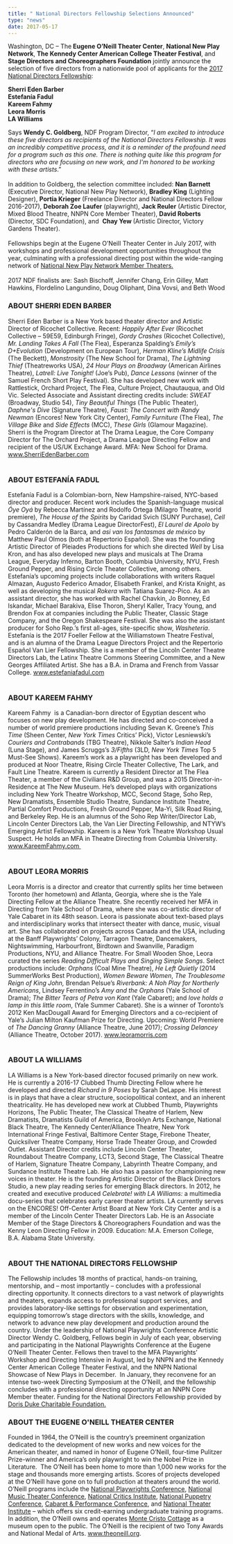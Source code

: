 ```yaml
---
title: " National Directors Fellowship Selections Announced"
type: "news"
date: 2017-05-17
---
```


<p><span class="lead-in">Washington, DC – The<strong> Eugene O’Neill Theater Center</strong>, <strong>National New Play Network</strong>, <strong>The Kennedy Center American College Theater Festival</strong>, and <strong>Stage Directors and Choreographers Foundation</strong> jointly announce the selection of five directors from a nationwide pool of applicants for the <a href="http://www.theoneill.org/professional-development-and-education/ndf/2017/" rel="nofollow">2017 National Directors Fellowship</a>:</span></p>
<p><span class="lead-in"><strong>Sherri Eden Barber</strong><br /><strong>Estefan</strong><strong>ía Fadul</strong><br /><strong>Kareem Fahmy</strong><br /><strong>Leora Morris </strong><br /><strong>LA Williams</strong></span></p>
<p>Says <strong>Wendy C. Goldberg</strong>, NDF Program Director, “<em>I am excited to introduce these five directors as recipients of the National Directors Fellowship. It was an incredibly competitive process, and it is a reminder of the profound need for a program such as this one. There is nothing quite like this program for directors who are focusing on new work, and I'm honored to be working with these artists</em>.”<br />                                                                             <br />In addition to Goldberg, the selection committee included: <strong>Nan Barnett</strong> (Executive Director, National New Play Network), <strong>Bradley King</strong> (Lighting Designer), <strong>Portia Krieger</strong> (Freelance Director and National Directors Fellow 2016-2017), <strong>Deborah Zoe Laufer</strong> (playwright), <strong>Jack Reuler</strong> (Artistic Director, Mixed Blood Theatre, NNPN Core Member Theater), <strong>David Roberts</strong> (Director, SDC Foundation), and  <strong>Chay Yew </strong>(Artistic Director, Victory Gardens Theater).<br /> <br />Fellowships begin at the Eugene O’Neill Theater Center in July 2017, with workshops and professional development opportunities throughout the year, culminating with a professional directing post within the wide-ranging network of <a href="http://nnpn.org/member-theaters" rel="nofollow">National New Play Network Member Theaters.</a><br /> <br />2017 NDF finalists are: Sash Bischoff, Jennifer Chang, Erin Gilley, Matt Hawkins, Flordelino Langundino, Doug Oliphant, Dina Vovsi, and Beth Wood</p>
<h3><strong>ABOUT SHERRI EDEN BARBER</strong></h3>
<div>Sherri Eden Barber is a New York based theater director and Artistic Director of Ricochet Collective. Recent: <em>Happily After Ever </em>(Ricochet Collective – 59E59, Edinburgh Fringe), <em>Gordy Crashes </em>(Ricochet Collective), <em>Mr. Landing Takes A Fall </em>(The Flea), Esperanza Spalding’s <em>Emily’s D+Evolution </em>(Development on European Tour), <em>Herman Kline’s Midlife Crisis </em>(The Beckett), <em>Monstrosity </em>(The New School for Drama), <em>The Lightning Thief </em>(Theatreworks USA), <em>24 Hour Plays on Broadway </em>(American Airlines Theatre), <em>Latrell: Live Tonight! </em>(Joe’s Pub), <em>Dance Lessons </em>(winner of the Samuel French Short Play Festival). She has developed new work with Rattlestick, Orchard Project, The Flea, Culture Project, Chautauqua, and Old Vic. Selected Associate and Assistant directing credits include: <em>SWEAT </em>(Broadway, Studio 54), <em>Tiny Beautiful Things </em>(The Public Theater), <em>Daphne's Dive </em>(Signature Theatre), <em>Faust: The Concert with Randy Newman </em>(Encores! New York City Center), <em>Family Furniture </em>(The Flea), <em>The Village Bike </em>and <em>Side Effects </em>(MCC), <em>These Girls </em>(Glamour Magazine). Sherri is the Program Director at The Drama League, the Core Company Director for The Orchard Project, a Drama League Directing Fellow and recipient of the US/UK Exchange Award. MFA: New School for Drama. <a href="http://www.SherriEdenBarber.com" target="_blank" rel="nofollow">www.SherriEdenBarber.com</a> </div>
<div> </div>
<h3><strong>ABOUT ESTEFANÍA FADUL</strong></h3>
<div>Estefanía Fadul is a Colombian-born, New Hampshire-raised, NYC-based director and producer. Recent work includes the Spanish-language musical <em>Óye Oyá </em>by Rebecca Martínez and Rodolfo Ortega (Milagro Theatre, world premiere), <em>The House of the Spirits</em> by Caridad Svich (SUNY Purchase), <em>Cell </em>by Cassandra Medley (Drama League DirectorFest), <em>El Laurel de Apolo </em>by Pedro Calderón de la Barca<em>, </em>and <em>asi van los fantasmas de méxico </em>by Matthew Paul Olmos (both at Repertorio Español). She was the founding Artistic Director of Pleiades Productions for which she directed <em>Well </em>by Lisa Kron, and has also developed new plays and musicals at The Drama League, Everyday Inferno, Barton Booth, Columbia University, NYU, Fresh Ground Pepper, and Rising Circle Theater Collective, among others. Estefanía’s upcoming projects include collaborations with writers Raquel Almazan, Augusto Federico Amador, Elisabeth Frankel, and Krista Knight, as well as developing the musical <em>Rokera </em>with Tatiana Suarez-Pico. As an assistant director, she has worked with Rachel Chavkin, Jo Bonney, Ed Iskandar, Michael Barakiva, Elise Thoron, Sheryl Kaller, Tracy Young, and Brendon Fox at companies including the Public Theater, Classic Stage Company, and the Oregon Shakespeare Festival. She was also the assistant producer for Soho Rep.’s first all-ages, site-specific show, <em>Washeteria</em>. Estefanía is the 2017 Foeller Fellow at the Williamstown Theatre Festival, and is an alumna of the Drama League Directors Project and the Repertorio Español Van Lier Fellowship. She is a member of the Lincoln Center Theatre Directors Lab, the Latinx Theatre Commons Steering Committee, and a New Georges Affiliated Artist. She has a B.A. in Drama and French from Vassar College. <a href="http://www.estefaniafadul.com" target="_blank" rel="nofollow">www.estefaniafadul.com</a></div>
<div> </div>
<h3><strong>ABOUT KAREEM FAHMY</strong></h3>
<div>Kareem Fahmy  is a Canadian-born director of Egyptian descent who focuses on new play development. He has directed and co-conceived a number of world premiere productions including Sevan K. Greene’s <em>This Time </em>(Sheen Center, <em>New York Times </em>Critics’ Pick), Victor Lesniewski’s <em>Couriers and Contrabands </em>(TBG Theatre), Nikkole Salter’s <em>Indian Head </em>(Luna Stage), and James Scruggs’s <em>3/Fifths </em>(3LD, <em>New York Times </em>Top 5 Must-See Shows). Kareem’s work as a playwright has been developed and produced at Noor Theatre, Rising Circle Theater Collective, The Lark, and Fault Line Theatre. Kareem is currently a Resident Director at The Flea Theater, a member of the Civilians R&amp;D Group, and was a 2015 Director-in-Residence at The New Museum. He’s developed plays with organizations including New York Theatre Workshop, MCC, Second Stage, Soho Rep, New Dramatists, Ensemble Studio Theatre, Sundance Institute Theatre, Partial Comfort Productions, Fresh Ground Pepper, Ma-Yi, Silk Road Rising, and Berkeley Rep. He is an alumnus of the Soho Rep Writer/Director Lab, Lincoln Center Directors Lab, the Van Lier Directing Fellowship, and NTYW’s Emerging Artist Fellowship. Kareem is a New York Theatre Workshop Usual Suspect. He holds an MFA in Theatre Directing from Columbia University. <a href="http://www.KareemFahmy.com " rel="nofollow">www.KareemFahmy.com </a></div>
<div> </div>
<h3><strong>ABOUT LEORA MORRIS</strong></h3>
<div>Leora Morris is a director and creator that currently splits her time between Toronto (her hometown) and Atlanta, Georgia, where she is the Yale Directing Fellow at the Alliance Theatre. She recently received her MFA in Directing from Yale School of Drama, where she was co-artistic director of Yale Cabaret in its 48th season. Leora is passionate about text-based plays and interdisciplinary works that intersect theater with dance, music, visual art. She has collaborated on projects across Canada and the USA, including at the Banff Playwrights’ Colony, Tarragon Theatre, Dancemakers, Nightswimming, Harbourfront, Birdtown and Swanville, Paradigm Productions, NYU, and Alliance Theatre. For Small Wooden Shoe, Leora curated the series <em>Reading Difficult Plays and Singing Simple Songs</em>. Select productions include: <em>Orphans</em> (Coal Mine Theatre), <em>He Left Quietly </em>(2014 SummerWorks Best Production), <em>Women Beware Women</em>, <em>The Troublesome Reign of King John,</em> Brendan Pelsue’s<em> Riverbank: A Noh Play for Northerly Americans</em>, Lindsey Ferrentino’s <em>Amy and the Orphans</em> (Yale School of Drama); <em>The Bitter Tears of Petra von Kant </em>(Yale Cabaret); and <em>love holds a lamp in this little room</em>, (Yale Summer Cabaret). She is a winner of Toronto’s 2012 Ken MacDougall Award for Emerging Directors and a co-recipient of Yale’s Julian Milton Kaufman Prize for Directing. Upcoming: World Premiere of <em>The Dancing Granny</em> (Alliance Theatre, June 2017); <em>Crossing Delancey</em> (Alliance Theatre, October 2017). <a href="http://www.leoramorris.com/" rel="nofollow">www.leoramorris.com</a></div>
<div> </div>
<h3><strong>ABOUT LA WILLIAMS</strong></h3>
<div>LA Williams is a New York-based director focused primarily on new work. He is currently a 2016-17 Clubbed Thumb Directing Fellow where he developed and directed <em>Richard in 9 Poses</em> by Sarah DeLappe. His interest is in plays that have a clear structure, sociopolitical context, and an inherent theatricality. He has developed new work at Clubbed Thumb, Playwrights Horizons, The Public Theater, The Classical Theatre of Harlem, New Dramatists, Dramatists Guild of America, Brooklyn Arts Exchange, National Black Theatre, The Kennedy Center/Alliance Theatre, New York International Fringe Festival, Baltimore Center Stage, Firebone Theater, Quicksilver Theatre Company, Horse Trade Theater Group, and Crowded Outlet. Assistant Director credits include Lincoln Center Theater, Roundabout Theatre Company, LCT3, Second Stage, The Classical Theatre of Harlem, Signature Theatre Company, Labyrinth Theatre Company, and Sundance Institute Theatre Lab. He also has a passion for championing new voices in theater. He is the founding Artistic Director of the Black Directors Studio, a new play reading series for emerging Black directors. In 2012, he created and executive produced <em>Celebrate! with LA Williams:</em> a multimedia docu-series that celebrates early career theater artists. LA currently serves on the ENCORES! Off-Center Artist Board at New York City Center and is a member of the Lincoln Center Theater Directors Lab. He is an Associate Member of the Stage Directors &amp; Choreographers Foundation and was the Kenny Leon Directing Fellow in 2009. Education: M.A. Emerson College, B.A. Alabama State University.</div>
<div> </div>
<h3><strong>ABOUT THE NATIONAL DIRECTORS FELLOWSHIP </strong></h3>
<p>The Fellowship includes 18 months of practical, hands-on training, mentorship, and – most importantly – concludes with a professional directing opportunity. It connects directors to a vast network of playwrights and theaters, expands access to professional support services, and provides laboratory-like settings for observation and experimentation, equipping tomorrow’s stage directors with the skills, knowledge, and network to advance new play development and production around the country. Under the leadership of National Playwrights Conference Artistic Director Wendy C. Goldberg, Fellows begin in July of each year, observing and participating in the National Playwrights Conference at the Eugene O’Neill Theater Center. Fellows then travel to the MFA Playwrights’ Workshop and Directing Intensive in August, led by NNPN and the Kennedy Center American College Theater Festival, and the NNPN National Showcase of New Plays in December.  In January, they reconvene for an intense two-week Directing Symposium at the O’Neill, and the fellowship concludes with a professional directing opportunity at an NNPN Core Member theater. Funding for the National Directors Fellowship provided by <a href="http://www.ddcf.org/" rel="nofollow">Doris Duke Charitable Foundation.</a></p>
<h3><strong>ABOUT THE EUGENE O'NEILL THEATER CENTER</strong></h3>
<p>Founded in 1964, the O’Neill is the country’s preeminent organization dedicated to the development of new works and new voices for the American theater, and named in honor of Eugene O’Neill, four-time Pulitzer Prize-winner and America’s only playwright to win the Nobel Prize in Literature.  The O’Neill has been home to more than 1,000 new works for the stage and thousands more emerging artists. Scores of projects developed at the O’Neill have gone on to full production at theaters around the world. O’Neill programs include the <a href="http://www.theoneill.org/summer-conferences/npc/" rel="nofollow">National Playwrights Conference</a>, <a href="http://www.theoneill.org/summer-conferences/nmtc/" rel="nofollow">National Music Theater Conference</a>, <a href="http://www.theoneill.org/professional-development-and-education/nci/" rel="nofollow">National Critics Institute</a>, <a href="http://www.theoneill.org/summer-conferences/puppetry/" rel="nofollow">National Puppetry Conference</a>, <a href="http://www.theoneill.org/summer-conferences/cabaret/" rel="nofollow">Cabaret &amp; Performance Conference</a>, and <a href="http://www.theoneill.org/national-theater-institute" rel="nofollow">National Theater Institute</a> – which offers six credit-earning undergraduate training programs. In addition, the O’Neill owns and operates <a href="http://www.theoneill.org/monte-cristo-cottage" rel="nofollow">Monte Cristo Cottage</a> as a museum open to the public. The O’Neill is the recipient of two Tony Awards and National Medal of Arts. <a href="http://www.theoneill.org/" rel="nofollow">www.theoneill.org</a>.</p>

